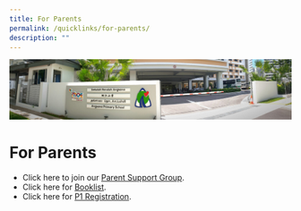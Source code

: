 ```yaml
---
title: For Parents
permalink: /quicklinks/for-parents/
description: ""
---
```

![](/images/About%20Us.jpg)

# For Parents

*   Click here to join our [Parent Support Group](https://go.gov.sg/asps-psg).
*  Click here for  [Booklist](/booklist-2023/).
*  Click here for [P1 Registration](/p1-registration/).